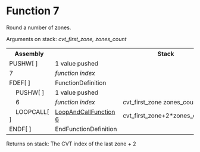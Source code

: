 # Function 7

Round a number of zones.

Arguments on stack: _cvt_first_zone, zones_count_

<table>
<tr><th>Assembly</th><th></th><th>Stack</th></tr>
<tr><td>PUSHW[ ]</td><td>1 value pushed</td></tr>
<tr><td>7</td><td><em>function index</em></td></tr>
<tr><td>FDEF[ ]</td><td>FunctionDefinition</td></tr>
<tr><td>    PUSHW[ ]</td><td>1 value pushed</td></tr>
<tr><td>    6</td><td><em>function index</em></td>                               <td>cvt_first_zone zones_count 6</td></tr>
<tr><td>    LOOPCALL[ ]</td><td><a href="fdef6.md">LoopAndCallFunction 6</a></td><td>cvt_first_zone+2*zones_count</td></tr>
<tr><td>ENDF[ ]</td><td>EndFunctionDefinition</td></tr>
</table>

Returns on stack: The CVT index of the last zone + 2
